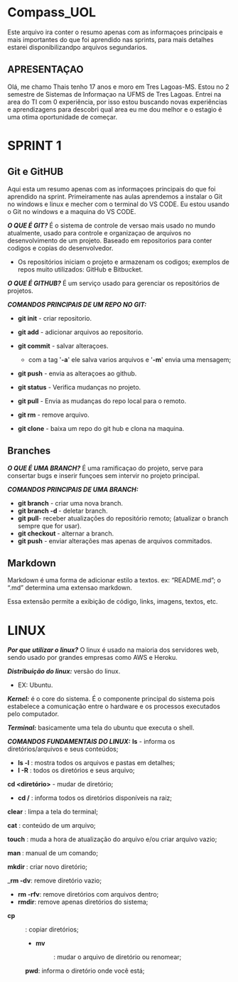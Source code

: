 # Compass_UOL
Este arquivo ira conter o resumo apenas com as informaçoes principais e mais importantes do que foi aprendido nas sprints, para mais detalhes estarei disponibilizandpo arquivos segundarios.

## APRESENTAÇAO
Olá, me chamo Thais tenho 17 anos e moro em Tres Lagoas-MS. Estou no 2 semestre de Sistemas de Informaçao na UFMS de Tres Lagoas. Entrei na area do TI com 0 experiência, por isso estou buscando novas experiências e aprendizagens para descobri qual area eu me dou melhor e o estagio é uma otima oportunidade de começar.

# SPRINT 1 
## Git e GitHUB
Aqui esta um resumo apenas com as informaçoes principais do que foi aprendido na sprint. Primeiramente nas aulas aprendemos a instalar o Git no windows e linux e mecher com o terminal do VS CODE. Eu estou usando o Git no windows e a maquina do VS CODE.

__*O QUE É GIT?*__ É o sistema de controle de versao mais usado no mundo atualmente, usado para controle e organizaçao de arquivos no desenvolvimento de um projeto. Baseado em repositorios para conter codigos e copias do desenvolvedor.

* Os repositórios iniciam o projeto e armazenam os codigos; exemplos de repos muito utilizados: GitHub e Bitbucket.

__*O QUE É GITHUB?*__  É um serviço usado para gerenciar os repositórios de projetos.


__*COMANDOS PRINCIPAIS DE UM REPO NO GIT:*__
* __git init__ - criar repositorio.
* __git add__ - adicionar arquivos ao repositorio.
* __git commit__ - salvar alteraçoes.
    * com a tag '**-a**' ele salva varios arquivos e '**-m**' envia uma mensagem;

* __git push__ - envia as alteraçoes ao github.
* __git status__ - Verifica mudanças no projeto.
* __git pull__ - Envia as mudanças do repo local para o remoto.
* __git rm__ - remove arquivo.
* __git clone__ - baixa um repo do git hub e clona na maquina.

## Branches
**_O QUE É UMA BRANCH?_**
É uma ramificaçao do projeto, serve para consertar bugs e inserir funçoes sem intervir no projeto principal.

**_COMANDOS PRINCIPAIS DE UMA BRANCH:_**
* __git branch<nome>__ - criar uma nova branch.
* __git branch -d <nome>__ - deletar branch.
* __git pull__- receber atualizações do repositório remoto; (atualizar o branch sempre que for usar).
* __git checkout <nome>__ - alternar a branch.
* __git push__ - enviar alterações mas apenas de arquivos commitados.

## Markdown
Markdown é uma forma de adicionar estilo a textos.
    ex: “README.md”; o “.md” determina uma extensao markdown.

Essa extensão permite a exibição de código, links, imagens, textos, etc. 

# LINUX
**_Por que utilizar o linux?_** O linux é usado na maioria dos servidores web, sendo usado por grandes empresas como AWS e Heroku.

**_Distribuição do linux:_** versão do linux.
*   EX: Ubuntu.

**_Kernel:_** é o core do sistema.
É o componente principal do sistema pois estabelece a comunicação entre o hardware e os processos executados pelo computador.

**_Terminal:_** basicamente uma tela do ubuntu que executa o shell.

**_COMANDOS FUNDAMENTAIS DO LINUX:_**
__ls__ - informa os diretórios/arquivos e seus conteúdos;
*    __ls -l__ : mostra todos os arquivos e pastas em detalhes;
*    __l -R__ : todos os diretórios e seus arquivo;

__cd <diretório>__ - mudar de diretório;
*    __cd /__ : informa todos os diretórios disponíveis na raiz;

__clear__ : limpa a tela do terminal;

__cat__ : conteúdo de um arquivo;

__touch__ : muda a hora de atualização do arquivo e/ou criar arquivo vazio; 

__man <comando>__ : manual de um comando;

__mkdir <nome do diret.>__: criar novo diretório; 

___rm -dv__: remove diretório vazio;
*    __rm -rfv__: remove diretórios com arquivos dentro;
*    __rmdir__: remove apenas diretórios do sistema;

__cp <dir>__: copiar diretórios;
*    __mv <arq> <dir>__: mudar o arquivo de diretório ou renomear;

__pwd__: informa o diretório onde você está;
